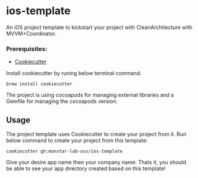 # ios-template

An iOS project template to kickstart your project with CleanArchitecture with MVVM+Coordinator.

### Prerequisites:
* [Cookiecutter](https://cookiecutter.readthedocs.io/en/latest/installation.html)

Install cookiecutter by runing below terminal command.

```
brew install cookiecutter
```

The project is using cocoapods for managing external libraries and a Gemfile for managing the cocoapods version.

## Usage

The project template uses Cookiecutter to create your project from it. Run below command to create your project from this template:

```
cookiecutter gh:monstar-lab-oss/ios-template
```

Give your desire app name then your company name. Thats it, you should be able to see your app directory created based on this template!
